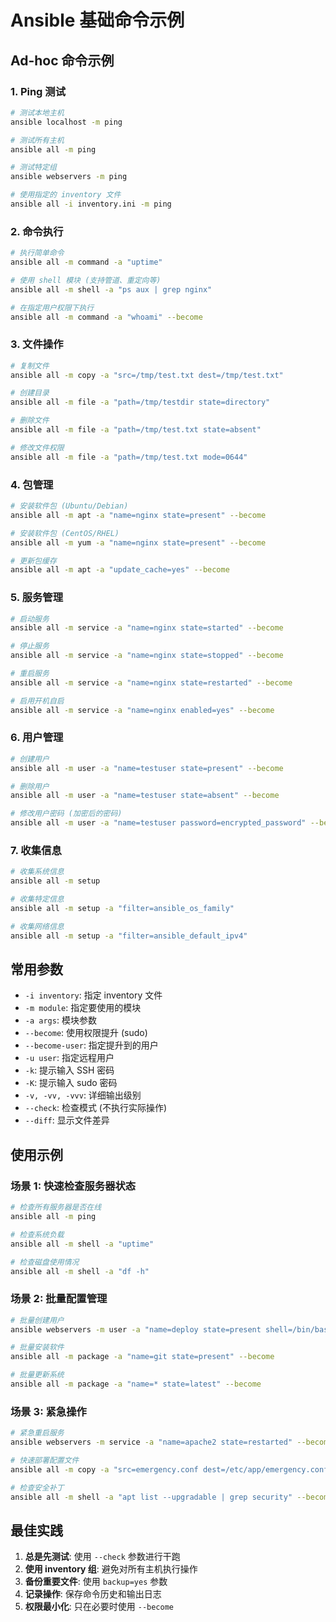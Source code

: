 # Ansible 基础命令示例

## Ad-hoc 命令示例

### 1. Ping 测试
```bash
# 测试本地主机
ansible localhost -m ping

# 测试所有主机
ansible all -m ping

# 测试特定组
ansible webservers -m ping

# 使用指定的 inventory 文件
ansible all -i inventory.ini -m ping
```

### 2. 命令执行
```bash
# 执行简单命令
ansible all -m command -a "uptime"

# 使用 shell 模块 (支持管道、重定向等)
ansible all -m shell -a "ps aux | grep nginx"

# 在指定用户权限下执行
ansible all -m command -a "whoami" --become
```

### 3. 文件操作
```bash
# 复制文件
ansible all -m copy -a "src=/tmp/test.txt dest=/tmp/test.txt"

# 创建目录
ansible all -m file -a "path=/tmp/testdir state=directory"

# 删除文件
ansible all -m file -a "path=/tmp/test.txt state=absent"

# 修改文件权限
ansible all -m file -a "path=/tmp/test.txt mode=0644"
```

### 4. 包管理
```bash
# 安装软件包 (Ubuntu/Debian)
ansible all -m apt -a "name=nginx state=present" --become

# 安装软件包 (CentOS/RHEL)
ansible all -m yum -a "name=nginx state=present" --become

# 更新包缓存
ansible all -m apt -a "update_cache=yes" --become
```

### 5. 服务管理
```bash
# 启动服务
ansible all -m service -a "name=nginx state=started" --become

# 停止服务
ansible all -m service -a "name=nginx state=stopped" --become

# 重启服务
ansible all -m service -a "name=nginx state=restarted" --become

# 启用开机自启
ansible all -m service -a "name=nginx enabled=yes" --become
```

### 6. 用户管理
```bash
# 创建用户
ansible all -m user -a "name=testuser state=present" --become

# 删除用户
ansible all -m user -a "name=testuser state=absent" --become

# 修改用户密码 (加密后的密码)
ansible all -m user -a "name=testuser password=encrypted_password" --become
```

### 7. 收集信息
```bash
# 收集系统信息
ansible all -m setup

# 收集特定信息
ansible all -m setup -a "filter=ansible_os_family"

# 收集网络信息
ansible all -m setup -a "filter=ansible_default_ipv4"
```

## 常用参数

- `-i inventory`: 指定 inventory 文件
- `-m module`: 指定要使用的模块
- `-a args`: 模块参数
- `--become`: 使用权限提升 (sudo)
- `--become-user`: 指定提升到的用户
- `-u user`: 指定远程用户
- `-k`: 提示输入 SSH 密码
- `-K`: 提示输入 sudo 密码
- `-v, -vv, -vvv`: 详细输出级别
- `--check`: 检查模式 (不执行实际操作)
- `--diff`: 显示文件差异

## 使用示例

### 场景 1: 快速检查服务器状态
```bash
# 检查所有服务器是否在线
ansible all -m ping

# 检查系统负载
ansible all -m shell -a "uptime"

# 检查磁盘使用情况
ansible all -m shell -a "df -h"
```

### 场景 2: 批量配置管理
```bash
# 批量创建用户
ansible webservers -m user -a "name=deploy state=present shell=/bin/bash" --become

# 批量安装软件
ansible all -m package -a "name=git state=present" --become

# 批量更新系统
ansible all -m package -a "name=* state=latest" --become
```

### 场景 3: 紧急操作
```bash
# 紧急重启服务
ansible webservers -m service -a "name=apache2 state=restarted" --become

# 快速部署配置文件
ansible all -m copy -a "src=emergency.conf dest=/etc/app/emergency.conf backup=yes" --become

# 检查安全补丁
ansible all -m shell -a "apt list --upgradable | grep security" --become
```

## 最佳实践

1. **总是先测试**: 使用 `--check` 参数进行干跑
2. **使用 inventory 组**: 避免对所有主机执行操作
3. **备份重要文件**: 使用 `backup=yes` 参数
4. **记录操作**: 保存命令历史和输出日志
5. **权限最小化**: 只在必要时使用 `--become` 